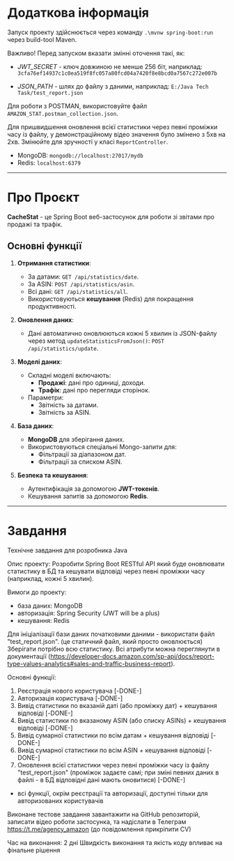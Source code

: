 # Додаткова інформація
Запуск проекту здійснюється через команду `.\mvnw spring-boot:run` через build-tool Maven.

Важливо! Перед запуском вказати змінні оточення такі, як:
* *JWT_SECRET* - ключ довжиною не менше 256 біт, наприклад: `3cfa76ef14937c1c0ea519f8fc057a80fcd04a7420f8e8bcd0a7567c272e007b`

* *JSON_PATH* - шлях до файлу з даними, наприклад: `E:/Java Tech Task/test_report.json`

Для роботи з POSTMAN, використовуйте файл `AMAZON_STAT.postman_collection.json`.

Для пришвидшення оновлення всієї статистики через певні проміжки часу із файлу, у демонстраційному відео значення було змінено з 5хв на 2хв. Змінюйте для зручності у класі `ReportController`.

- MongoDB: `mongodb://localhost:27017/mydb`
- Redis: `localhost:6379`

---
# Про Проєкт

**CacheStat** - це Spring Boot веб-застосунок для роботи зі звітами про продажі та трафік.

## Основні функції
1. **Отримання статистики**:
   - За датами: `GET /api/statistics/date`.
   - За ASIN: `POST /api/statistics/asin`.
   - Всі дані: `GET /api/statistics/all`.
   - Використовуються **кешування** (Redis) для покращення продуктивності.

2. **Оновлення даних**:
   - Дані автоматично оновлюються кожні 5 хвилин із JSON-файлу через метод `updateStatisticsFromJson()`: `POST /api/statistics/update`.

3. **Моделі даних**:
   - Складні моделі включають:
     - **Продажі**: дані про одиниці, доходи.
     - **Трафік**: дані про перегляди сторінок.
   - Параметри:
     - Звітність за датами.
     - Звітність за ASIN.

4. **База даних**:
   - **MongoDB** для зберігання даних.
   - Використовуються спеціальні Mongo-запити для:
     - Фільтрації за діапазоном дат.
     - Фільтрації за списком ASIN.

5. **Безпека та кешування**:
   - Аутентифікація за допомогою **JWT-токенів**.
   - Кешування запитів за допомогою **Redis**.

---
# Завдання
Технічне завдання для розробника Java

Опис проекту:
Розробити Spring Boot RESTful API який буде оновлювати статистику в БД та кешувати відповіді через певні проміжки часу (наприклад, кожні 5 хвилин).

Вимоги до проекту:
- база даних: MongoDB
- авторизація: Spring Security (JWT will be a plus)
- кешування: Redis

Для ініціалізації бази даних початковими даними - використати файл "test_report.json". (це статичний файл, який просто оновлюється)
Зберігати потрібно всю статистику.
Всі атрибути можна переглянути в документації (https://developer-docs.amazon.com/sp-api/docs/report-type-values-analytics#sales-and-traffic-business-report).

Основні функції:
1) Реєстрація нового користувача [-DONE-]
2) Авторизація користувача [-DONE-]
3) Вивід статистики по вказаній даті (або проміжку дат) + кешування відповіді [-DONE-]
4) Вивід статистики по вказаному ASIN (або списку ASINs) + кешування відповіді [-DONE-]
5) Вивід сумарної статистики по всім датам + кешування відповіді [-DONE-]
6) Вивід сумарної статистики по всім ASIN + кешування відповіді [-DONE-]
7) Оновлення всієї статистики через певні проміжки часу із файлу "test_report.json" (проміжок задаєте самі; при зміні певних даних в файлі - в БД відповідні дані мають оновитися) [-DONE-]

* всі функції, окрім реєстрації та авторизації, доступні тільки для авторизованих користувачів

Виконане тестове завдання завантажити на GitHub репозиторій, записати відео роботи застосунка, та надіслати в Телеграм https://t.me/agency_amazon (до повідомлення прикріпити CV)

Час на виконання: 2 дні
Швидкість виконання та якість коду впливає на фінальне рішення
